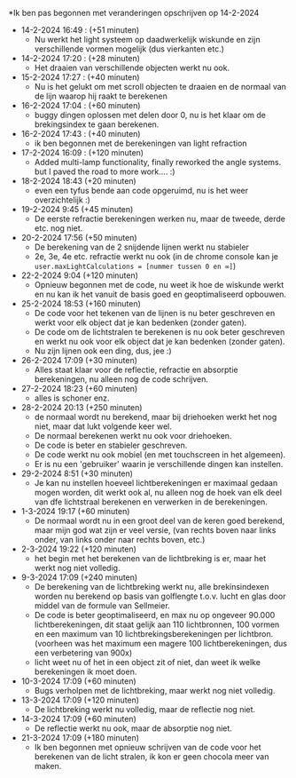 *Ik ben pas begonnen met veranderingen opschrijven op 14-2-2024

- 14-2-2024 16:49 : (+51 minuten)
    - Nu werkt het light systeem op daadwerkelijk wiskunde en zijn verschillende vormen mogelijk (dus vierkanten etc.)
- 14-2-2024 17:20 : (+28 minuten)
    - Het draaien van verschillende objecten werkt nu ook.
- 15-2-2024 17:27 : (+40 minuten)
    - Nu is het gelukt om met scroll objecten te draaien en de normaal van de lijn waarop hij raakt te berekenen
- 16-2-2024 17:04 : (+60 minuten)
    - buggy dingen oplossen met delen door 0, nu is het klaar om de brekingsindex te gaan berekenen.
- 16-2-2024 17:43 : (+40 minuten)
    - ik ben begonnen met de berekeningen van light refraction  
- 17-2-2024 16:09 : (+120 minuten)
    - Added multi-lamp functionality, finally reworked the angle systems. but I paved the road to more work.... :)
- 18-2-2024 18:43 (+20 minuten)
  - even een tyfus bende aan code opgeruimd, nu is het weer overzichtelijk :)
- 19-2-2024 9:45 (+45 minuten)
  - De eerste refractie berekeningen werken nu, maar de tweede, derde etc. nog niet.
- 20-2-2024 17:56 (+50 minuten)
  - De berekening van de 2 snijdende lijnen werkt nu stabieler
  - 2e, 3e, 4e etc. refractie werkt nu ook (in de chrome console kan je `user.maxLightCalculations = [nummer tussen 0 en ∞]`)
- 22-2-2024 9:04 (+120 minuten)
  - Opnieuw begonnen met de code, nu weet ik hoe de wiskunde werkt en nu kan ik het vanuit de basis goed en geoptimaliseerd opbouwen.
- 25-2-2024 18:53 (+160 minuten)
  - De code voor het tekenen van de lijnen is nu beter geschreven en werkt voor elk object dat je kan bedenken (zonder gaten).
  - De code om de lichtstralen te berekenen is nu ook beter geschreven en werkt nu ook voor elk object dat je kan bedenken (zonder gaten).
  - Nu zijn lijnen ook een ding, dus, jee :)
- 26-2-2024 17:09 (+30 minuten)
  - Alles staat klaar voor de reflectie, refractie en absorptie berekeningen, nu alleen nog de code schrijven.
- 27-2-2024 18:23 (+60 minuten)
  - alles is schoner enz.
- 28-2-2024 20:13 (+250 minuten)
  - de normaal wordt nu berekend, maar bij driehoeken werkt het nog niet, maar dat lukt volgende keer wel.
  - De normaal berekenen werkt nu ook voor driehoeken.
  - De code is beter en stabieler geschreven.
  - De code werkt nu ook mobiel (en met touchscreen in het algemeen).
  - Er is nu een 'gebruiker' waarin je verschillende dingen kan instellen.
- 29-2-2024 8:51 (+30 minuten)
  - Je kan nu instellen hoeveel lichtberekeningen er maximaal gedaan mogen worden, dit werkt ook al, nu alleen nog de hoek van elk deel van dfe lichtstraal berekenen en verwerken in de berekeningen.
- 1-3-2024 19:17 (+60 minuten)
  - De normaal wordt nu in een groot deel van de keren goed berekend, maar mijn god wat zijn er veel versie, (van rechts boven naar links onder, van links onder naar rechts boven, etc.)
- 2-3-2024 19:22 (+120 minuten)
  - het begin met het berekenen van de lichtbreking is er, maar het werkt nog niet volledig.
- 9-3-2024 17:09 (+240 minuten)
  - De berekening van de lichtbreking werkt nu, alle brekinsindexen worden nu berekend op basis van golflengte t.o.v. lucht en glas door middel van de formule van Sellmeier.
  - De code is beter geoptimaliseerd, en max nu op ongeveer 90.000 lichtberekeningen, dit staat gelijk aan 110 lichtbronnen, 100 vormen en een maximum van 10 lichtbrekingsberekeningen per lichtbron. (voorheen was het maximum een magere 100 lichtberekeningen, dus een verbetering van 900x)
  - licht weet nu of het in een object zit of niet, dan weet ik welke berekeningen ik moet doen.
- 10-3-2024 17:09 (+60 minuten)
  - Bugs verholpen met de lichtbreking, maar werkt nog niet volledig.
- 13-3-2024 17:09 (+120 minuten)
  - De lichtbreking werkt nu volledig, maar de reflectie nog niet.
- 14-3-2024 17:09 (+60 minuten)
  - De reflectie werkt nu ook, maar de absorptie nog niet.
- 21-3-2024 17:09 (+180 minuten)
  - Ik ben begonnen met opnieuw schrijven van de code voor het berekenen van de licht stralen, ik kon er geen chocola meer van maken.